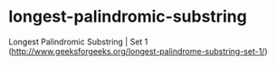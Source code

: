 longest-palindromic-substring
=============================

Longest Palindromic Substring | Set 1 (http://www.geeksforgeeks.org/longest-palindrome-substring-set-1/)
